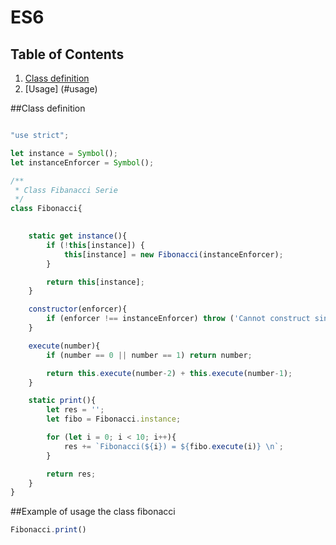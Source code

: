 # ES6

## Table of Contents

  1. [Class definition](#class-definition)
  1. [Usage] (#usage)

##Class definition

``` javascript

"use strict";

let instance = Symbol();
let instanceEnforcer = Symbol();

/**
 * Class Fibanacci Serie
 */
class Fibonacci{
   

    static get instance(){
        if (!this[instance]) {
            this[instance] = new Fibonacci(instanceEnforcer);
        }

        return this[instance];
    }

    constructor(enforcer){
        if (enforcer !== instanceEnforcer) throw ('Cannot construct singleton');
    }

    execute(number){
        if (number == 0 || number == 1) return number;

        return this.execute(number-2) + this.execute(number-1);
    }

    static print(){
        let res = '';
        let fibo = Fibonacci.instance;

        for (let i = 0; i < 10; i++){
            res += `Fibonacci(${i}) = ${fibo.execute(i)} \n`;
        }

        return res;
    }
}
  ```

##Example of usage the class fibonacci 

``` javascript
Fibonacci.print()
  ```
